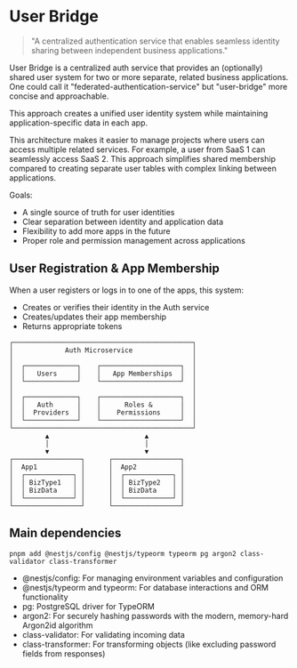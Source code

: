 # User Bridge

>"A centralized authentication service that enables seamless identity sharing between independent business applications." 

User Bridge is a centralized auth service that provides an (optionally) shared user system for two or more separate, related business applications.  One could call it "federated-authentication-service" but "user-bridge" more concise and approachable.

This approach creates a unified user identity system while maintaining application-specific data in each app.

This architecture makes it easier to manage projects where users can access multiple related services. For example, a user from SaaS 1 can seamlessly access SaaS 2. This approach simplifies shared membership compared to creating separate user tables with complex linking between applications.

Goals:
- A single source of truth for user identities
- Clear separation between identity and application data
- Flexibility to add more apps in the future
- Proper role and permission management across applications

## User Registration & App Membership

When a user registers or logs in to one of the apps, this system:

- Creates or verifies their identity in the Auth service
- Creates/updates their app membership
- Returns appropriate tokens

```
┌─────────────────────────────────────────────┐
│             Auth Microservice               │
│                                             │
│  ┌─────────────┐    ┌────────────────────┐  │
│  │   Users     │    │   App Memberships  │  │
│  └─────────────┘    └────────────────────┘  │
│                                             │
│  ┌─────────────┐    ┌────────────────────┐  │
│  │   Auth      │    │      Roles &       │  │
│  │  Providers  │    │    Permissions     │  │
│  └─────────────┘    └────────────────────┘  │
└─────────────────────────────────────────────┘
         ▲                        ▲
         │                        │
         ▼                        ▼
┌─────────────────┐      ┌─────────────────┐
│  App1           │      │  App2           │
│  ┌────────────┐ │      │  ┌────────────┐ │
│  │ BizType1   │ │      │  │ BizType2   │ │
│  │ BizData    │ │      │  │ BizData    │ │
│  └────────────┘ │      │  └────────────┘ │
└─────────────────┘      └─────────────────┘
```

## Main dependencies

`pnpm add @nestjs/config @nestjs/typeorm typeorm pg argon2 class-validator class-transformer`

- @nestjs/config: For managing environment variables and configuration
- @nestjs/typeorm and typeorm: For database interactions and ORM functionality
- pg: PostgreSQL driver for TypeORM
- argon2: For securely hashing passwords with the modern, memory-hard Argon2id algorithm
- class-validator: For validating incoming data
- class-transformer: For transforming objects (like excluding password fields from responses)